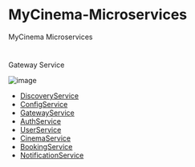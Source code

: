 # MyCinema-Microservices
MyCinema Microservices
#
Gateway Service

![image](https://user-images.githubusercontent.com/70531267/205470778-9f866fd3-b910-4ec1-a19f-7ab4a56bc4a7.png)

- [DiscoveryService](https://github.com/mfyasykur/DiscoveryService-MyCinemaMicroservices)
- [ConfigService](https://github.com/mfyasykur/ConfigService-MyCinemaMicroservices)
- [GatewayService](https://github.com/mfyasykur/GatewayService-MyCinemaMicroservices)
- [AuthService](https://github.com/mfyasykur/AuthService-MyCinemaMicroservices)
- [UserService](https://github.com/mfyasykur/UserService-MyCinemaMicroservices)
- [CinemaService](https://github.com/mfyasykur/CinemaService-MyCinemaMicroservices)
- [BookingService](https://github.com/mfyasykur/BookingService-MyCinemaMicroservices)
- [NotificationService](https://github.com/mfyasykur/NotificationService-MyCinemaMicroservices)
